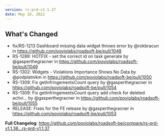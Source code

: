 ```yaml
---
version: rs-prd-v1.1.37
date: May 18, 2022
---
```


## What's Changed
* fix/RS-1213 Dashboard missing data widget throws error by @rokbracun in https://github.com/poviolabs/roadsoft-be/pull/1048
* RS-1289: HOTFIX - set the correct id on task generate by @gasperthegracner in https://github.com/poviolabs/roadsoft-be/pull/1049
* RS-1302: Widgets - Violations Importance Shows No Data by @podplatnikm in https://github.com/poviolabs/roadsoft-be/pull/1050
* RS-1309: Fix getInfringementsCount query by @gasperthegracner in https://github.com/poviolabs/roadsoft-be/pull/1054
* RS-1309: Fix getInfringementsCount query add check for deleted activi… by @gasperthegracner in https://github.com/poviolabs/roadsoft-be/pull/1055
* RELEASE: Fixes for the FE release by @gasperthegracner in https://github.com/poviolabs/roadsoft-be/pull/1053


**Full Changelog**: https://github.com/poviolabs/roadsoft-be/compare/rs-prd-v1.1.36...rs-prd-v1.1.37